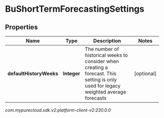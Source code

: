 # BuShortTermForecastingSettings


## Properties

| Name | Type | Description | Notes |
| ------------ | ------------- | ------------- | ------------- |
| **defaultHistoryWeeks** | **Integer** | The number of historical weeks to consider when creating a forecast. This setting is only used for legacy weighted average forecasts |  [optional] |




_com.mypurecloud.sdk.v2:platform-client-v2:230.0.0_
